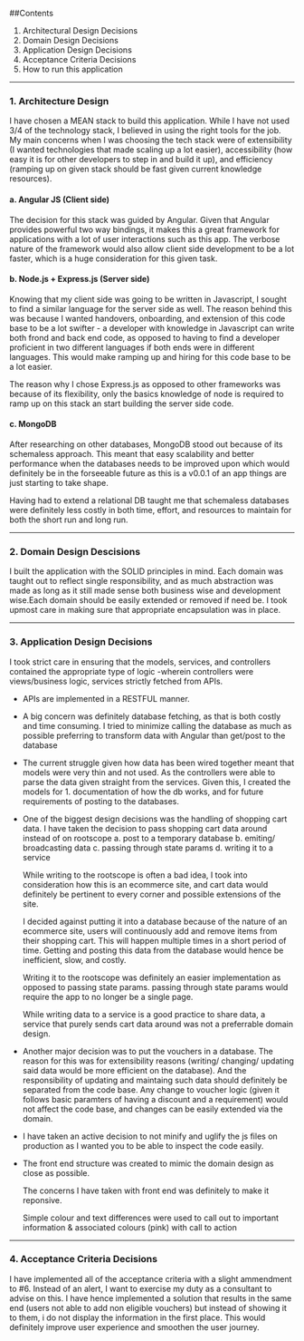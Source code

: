 ##Contents
1. Architectural Design Decisions
2. Domain Design Decisions
3. Application Design Decisions
4. Acceptance Criteria Decisions
5. How to run this application
---
### 1. Architecture Design
 I have chosen a MEAN stack to build this application. While I have not used 3/4 of the technology stack, I believed in using the right tools for the job. My main concerns when I was choosing the tech stack were of extensibility (I wanted technologies that made scaling up a lot easier), accessibility (how easy it is for other developers to step in and build it up), and efficiency (ramping up on given stack should be fast given current knowledge resources).

 #### a. Angular JS (Client side)
 The decision for this stack was guided by Angular. Given that Angular provides powerful two way bindings, it makes this a great framework for applications with a lot of user interactions such as this app. The verbose nature of the framework would also allow client side development to be a lot faster, which is a huge consideration for this given task.

 #### b. Node.js + Express.js (Server side)
 Knowing that my client side was going to be written in Javascript, I sought to find a similar language for the server side as well. The reason behind this was because I wanted handovers, onboarding, and extension of this code base to be a lot swifter - a developer with knowledge in Javascript can write both frond and back end code, as opposed to having to find a developer proficient in two different languages if both ends were in different languages. This would make ramping up and hiring for this code base to be a lot easier.

 The reason why I chose Express.js as opposed to other frameworks was because of its flexibility, only the basics knowledge of node is required to ramp up on this stack an start building the server side code.

 #### c. MongoDB
 After researching on other databases, MongoDB stood out because of its schemaless approach. This meant that easy scalability and better performance when the databases needs to be improved upon which would definitely be in the forseeable future as this is a v0.0.1 of an app things are just starting to take shape.

Having had to extend a relational DB taught me that schemaless databases were definitely less costly in both time, effort, and resources to maintain for both the short run and long run.

---
### 2.  Domain Design Descisions

I built the application with the SOLID principles in mind. Each domain was taught out to reflect single responsibility, and as much abstraction was made as long as it still made sense both business wise and development wise.Each domain should be easily extended or removed if need be. I took upmost care in making sure that appropriate encapsulation was in place.

---

### 3. Application Design Decisions

I took strict care in ensuring that the models, services, and controllers contained the appropriate type of logic -wherein controllers were views/business logic, services strictly fetched from APIs.

- APIs are implemented in a RESTFUL manner.

- A big concern was definitely database fetching, as that is both costly and time consuming. I tried to minimize calling the database as much as possible preferring to transform data with Angular than get/post to the database

- The current struggle given how data has been wired together meant that models were very thin and not used. As the controllers were able to parse the data given straight from the services. Given this, I created the models for 1. documentation of how the db works, and for future requirements of posting to the databases.

- One of the biggest design decisions was the handling of shopping cart data. I have taken the decision to pass shopping cart data around instead of on rootscope
a. post to a temporary database
b. emiting/ broadcasting data
c. passing through state params
d. writing it to a service

  While writing to the rootscope is often a bad idea, I took into consideration how this is an ecommerce site, and cart data would definitely be pertinent to every corner and possible extensions of the site.

  I decided against putting it into a database because of the nature of an ecommerce site, users will continuously add and remove items from their shopping cart. This will happen multiple times in a short period of time. Getting and posting this data from the database would hence be inefficient, slow, and costly.

  Writing it to the rootscope was definitely an easier implementation as opposed to passing state params. passing through state params would require the app to no longer be a single page.

  While writing data to a service is a good practice to share data, a service that purely sends cart data around was not a preferrable domain design.

- Another major decision was to put the vouchers in a database. The reason for this was for extensibility reasons (writing/ changing/ updating said data would be more efficient on the database). And the responsibility of updating and maintaing such data should definitely be separated from the code base. Any change to voucher logic (given it follows basic paramters of having a discount and a requirement) would not affect the code base, and changes can be easily extended via the domain.

- I have taken an active decision to not minify and uglify the js files on production as I wanted you to be able to inspect the code easily.

- The front end structure was created to mimic the domain design as close as possible.

  The concerns I have taken with front end was definitely to make it reponsive.

  Simple colour and text differences were used to call out to important information & associated colours (pink) with call to action

---
###   4. Acceptance Criteria Decisions

I have implemented all of the acceptance criteria with a slight ammendment to #6. Instead of an alert, I want to exercise my duty as a consultant to advise on this. I have hence implemented a solution that results in the same end (users not able to add non eligible vouchers) but instead of showing it to them, i do not display the information in the first place. This would definitely improve user experience and smoothen the user journey.
